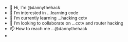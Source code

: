 - 👋 Hi, I’m @dannythehack
- 👀 I’m interested in ...learning code
- 🌱 I’m currently learning ...hacking cctv
- 💞️ I’m looking to collaborate on ...cctv and router hacking
- 📫 How to reach me ...@dannythehack
- 

<!---
dannythehack/dannythehack is a ✨ special ✨ repository because its `README.md` (this file) appears on your GitHub profile.
You can click the Preview link to take a look at your changes.
--->
